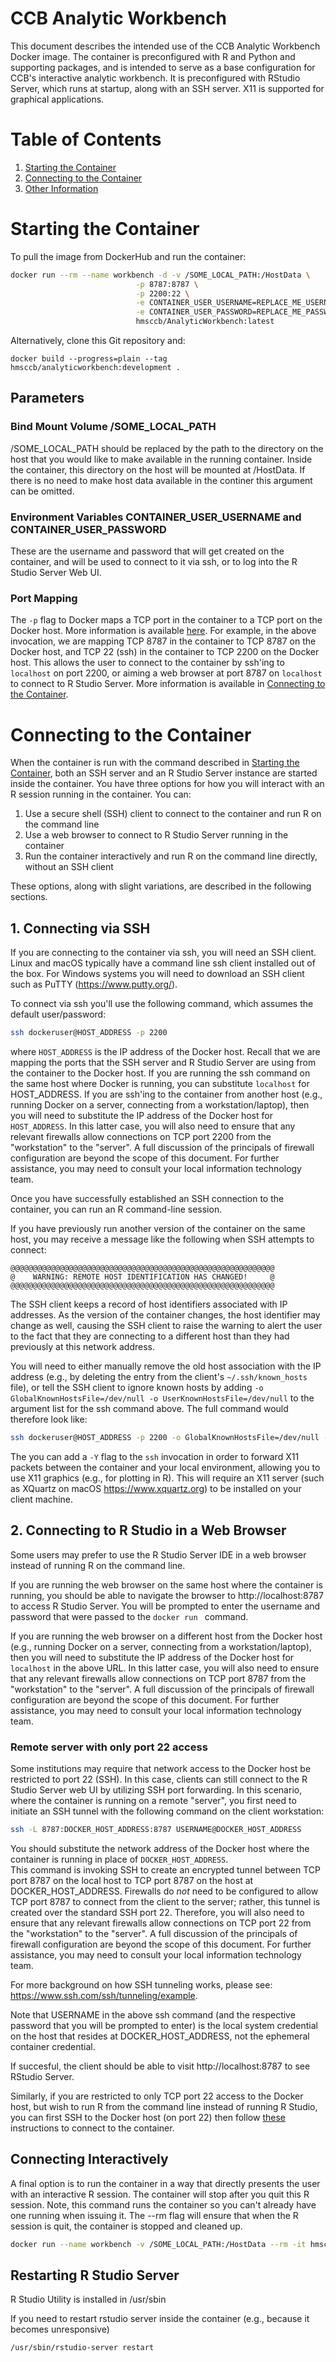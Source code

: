 # CCB Analytic Workbench
This document describes the intended use of the CCB Analytic Workbench Docker image.  The container is preconfigured with R and Python and supporting packages, and is intended to serve as a base configuration for CCB's interactive analytic workbench.  It is preconfigured with RStudio Server, which runs at startup, along with an SSH server.  X11 is supported for graphical applications.

# Table of Contents

1. [Starting the Container](#Starting-the-Container)
2. [Connecting to the Container](#Connecting-to-the-Container)
3. [Other Information](#Other-Information)

# Starting the Container

To pull the image from DockerHub and run the container:

```bash
docker run --rm --name workbench -d -v /SOME_LOCAL_PATH:/HostData \
                            -p 8787:8787 \
                            -p 2200:22 \
                            -e CONTAINER_USER_USERNAME=REPLACE_ME_USERNAME \
                            -e CONTAINER_USER_PASSWORD=REPLACE_ME_PASSWORD \
                            hmsccb/AnalyticWorkbench:latest
```

Alternatively, clone this Git repository and:

``docker build --progress=plain --tag hmsccb/analyticworkbench:development .``

## Parameters

### Bind Mount Volume /SOME_LOCAL_PATH

/SOME_LOCAL_PATH should be replaced by the path to the directory on the host that you would like to make available in the running container. Inside the container, this directory on the host will be mounted at /HostData. If there is no need to make host data available in the continer this argument can be omitted.

### Environment Variables CONTAINER_USER_USERNAME and CONTAINER_USER_PASSWORD

These are the username and password that will get created on the container, and will be used to connect to it via ssh, or to log into the R Studio Server Web UI.

### Port Mapping

The ``-p`` flag to Docker maps a TCP port in the container to a TCP port on the Docker host.  More information is available [here](https://docs.docker.com/config/containers/container-networking/).  For example, in the above invocation, we are mapping TCP 8787 in the container to TCP 8787 on the Docker host, and TCP 22 (ssh) in the container to TCP 2200 on the Docker host.  This allows the user to connect to the container by ssh'ing to ``localhost`` on port 2200, or aiming a web browser at port 8787 on ``localhost`` to connect to R Studio Server.  More information is available in [Connecting to the Container](#3.-Connecting-to-the-Container).


# Connecting to the Container

When the container is run with the command described in 
[Starting the Container](#Starting-the-Container), both an SSH server and an R Studio Server instance are started inside the container.
You have three options for how you will interact with an R session running in the container.  You can:

1. Use a secure shell (SSH) client to connect to the container and run R on the command line
2. Use a web browser to connect to R Studio Server running in the container
3. Run the container interactively and run R on the command line directly, without an SSH client

These options, along with slight variations, are described in the following sections.

## 1. Connecting via SSH
If you are connecting to the container via ssh, you will need an SSH client. Linux and macOS typically have a command line ssh client installed out of the box. For Windows systems you will need to download an SSH client such as PuTTY (https://www.putty.org/).

To connect via ssh you'll use the following command, which assumes the default user/password:

```bash
ssh dockeruser@HOST_ADDRESS -p 2200
```

where ``HOST_ADDRESS`` is the IP address of the Docker host.  Recall that we are mapping the ports that the SSH server and R Studio Server
are using from the container to the Docker host.  If you are running the ssh command on the same host where Docker is running, you 
can substitute ``localhost`` for HOST_ADDRESS.  If you are ssh'ing to the container from another host (e.g., running Docker on a server, connecting from a workstation/laptop), then you will need to substitute the IP address of the Docker host for ``HOST_ADDRESS``.  In this latter case, you will also need to ensure that any relevant firewalls allow connections on TCP port 2200 from the "workstation" to the "server".  A full discussion of the principals of firewall configuration are beyond the scope of this document.  For further assistance, you may need to consult your local information technology team.

Once you have successfully established an SSH connection to the container, you can run an R command-line session.  

If you have previously run another version of the container on the same host, you may receive a message like the following
when SSH attempts to connect:

```
@@@@@@@@@@@@@@@@@@@@@@@@@@@@@@@@@@@@@@@@@@@@@@@@@@@@@@@@@@@
@    WARNING: REMOTE HOST IDENTIFICATION HAS CHANGED!     @
@@@@@@@@@@@@@@@@@@@@@@@@@@@@@@@@@@@@@@@@@@@@@@@@@@@@@@@@@@@
```

The SSH client keeps a record of host identifiers associated with IP addresses.  As the version of the container changes, 
the host identifier may change as well, causing the SSH client to raise the warning to alert the user to the fact that 
they are connecting to a different host than they had previously at this network address.  

You will need to either manually remove the old host association with the IP address (e.g., by deleting the entry from the client's
``~/.ssh/known_hosts`` file), or tell the SSH client to ignore known hosts by adding 
``-o GlobalKnownHostsFile=/dev/null -o UserKnownHostsFile=/dev/null`` to the argument list for the ssh command above.
The full command would therefore look like:

```bash
ssh dockeruser@HOST_ADDRESS -p 2200 -o GlobalKnownHostsFile=/dev/null -o UserKnownHostsFile=/dev/null
```

The you can add a ``-Y`` flag to the ``ssh`` invocation in order to forward X11 packets between the container and your local 
environment, allowing you to use X11 graphics (e.g., for plotting in R).  This will require an X11 server (such as XQuartz
on macOS https://www.xquartz.org) to be installed on your client machine.


## 2. Connecting to R Studio in a Web Browser
Some users may prefer to use the R Studio Server IDE in a web browser instead of running R on the command line.

If you are running the web browser on the same host where the container is running, you should be able to navigate the
browser to http://localhost:8787 to access R Studio Server. You will be prompted to enter the username and password 
that were passed to the ``docker run `` command.

If you are running the web browser on a different host from the Docker host 
(e.g., running Docker on a server, connecting from a workstation/laptop), then you will need to substitute the IP address of the Docker host for ``localhost`` in the above URL.  In this latter case, you will also need to ensure that any relevant firewalls allow connections on TCP port 8787 from the "workstation" to the "server".  A full discussion of the principals of firewall configuration are beyond the scope of this document.  For further assistance, you may need to consult your local information technology team.

### Remote server with only port 22 access

Some institutions may require that network access to the Docker host
be restricted to port 22 (SSH).  In this case, clients can still connect to the R Studio Server web UI by utilizing 
SSH port forwarding. In this scenario, where the container is running on a remote "server", you
first need to initiate an SSH tunnel with the following command on the client workstation:

```bash
ssh -L 8787:DOCKER_HOST_ADDRESS:8787 USERNAME@DOCKER_HOST_ADDRESS
```

You should substitute the network address of the Docker host where the container is running in place of ``DOCKER_HOST_ADDRESS``.  
This command is invoking SSH 
to create an encrypted tunnel between TCP port 8787 on the local host to TCP port 8787 on the host at DOCKER_HOST_ADDRESS. Firewalls
do *not* need to be configured to allow TCP port 8787 to connect from the client to the server; rather, this tunnel is created over
the standard SSH port 22.  Therefore, you will also need to ensure that any relevant firewalls allow connections on TCP port 22 from the "workstation" to the "server".  A full discussion of the principals of firewall configuration are beyond the scope of this document.  For further assistance, you may need to consult your local information technology team.

For more background on how SSH tunneling works, please see: https://www.ssh.com/ssh/tunneling/example.

Note that USERNAME in the above ssh command (and the respective password that you will be prompted to enter) is the local system credential on the host that resides at DOCKER_HOST_ADDRESS, not the ephemeral container credential.

If succesful, the client should be able to visit http://localhost:8787 to see RStudio Server.

Similarly, if you are restricted to only TCP port 22 access to the Docker host, but wish to run R from the command line instead of running R Studio, you can first SSH to the Docker host (on port 22) then follow [these](##1.-Connecting-via-SSH) instructions to 
connect to the container.


## Connecting Interactively

A final option is to run the container in a way that directly presents the user with an interactive R session. The container will stop after you quit this R session. Note, this command runs the container so you can't already have one running when issuing it. The --rm flag will ensure that when the R session is quit, the container is stopped and cleaned up.

```bash
docker run --name workbench -v /SOME_LOCAL_PATH:/HostData --rm -it hmsccb/AnalyticWorkbench:latest R
```

## Restarting R Studio Server

R Studio Utility is installed in /usr/sbin

If you need to restart rstudio server inside the container (e.g., because it becomes unresponsive)

```bash
/usr/sbin/rstudio-server restart
```
